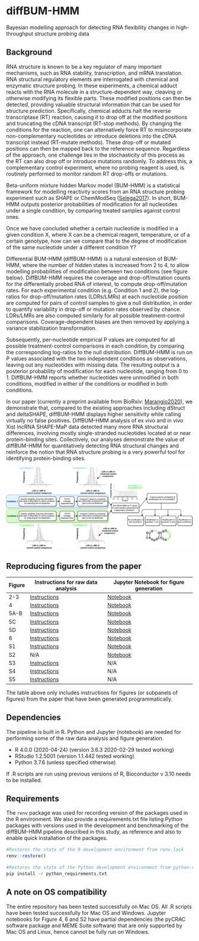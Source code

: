 # diffBUM-HMM
Bayesian modelling approach for detecting RNA flexibility changes in high-throughput structure probing data

## Background 
RNA structure is known to be a key regulator of many important mechanisms, such as RNA stability, transcription, and mRNA translation. RNA structural regulatory elements are interrogated with chemical and enzymatic structure probing. In these experiments, a chemical adduct reacts with the RNA molecule in a structure-dependent way, cleaving or otherwise modifying its flexible parts. These modified positions can then be detected, providing valuable structural information that can be used for structure prediction.
Specifically, chemical adducts halt the reverse transcriptase (RT) reaction, causing it to drop off at the modified positions and truncating the cDNA transcript (RT-stop methods). By changing the conditions for the reaction, one can alternatively force RT to misincorporate non-complementary nucleotides or introduce deletions into the cDNA transcript instead (RT-mutate methods). These drop-off or mutated positions can then be mapped back to the reference sequence. Regardless of the approach, one challenge lies in the stochasticity of this process as the RT can also drop off or introduce mutations randomly. To address this, a complementary control experiment, where no probing reagent is used, is routinely performed to monitor random RT drop-offs or mutations.

Beta-uniform mixture hidden Markov model (BUM-HMM) is a statistical framework for modelling reactivity scores from an RNA structure probing experiment such as SHAPE or ChemModSeq ([Selega2017](https://pubmed.ncbi.nlm.nih.gov/27819660/)).  In short, BUM-HMM outputs posterior probabilities of modification for all nucleotides under a single condition, by comparing treated samples against control ones. 

Once we have concluded whether a certain nucleotide is modified in a given condition X, where X can be a chemical reagent, temperature, or of a certain genotype, how can we compare that to the degree of modification of the same nucleotide under a different condition Y?

Differential BUM-HMM (diffBUM-HMM) is a natural extension of BUM-HMM, where the number of hidden states is increased from 2 to 4, to allow modelling probabilities of modification between two conditions (see figure below). DiffBUM-HMM requires the coverage and drop-off/mutation counts for the differentially probed RNA of interest, to compute drop-off/mutation rates. For each experimental condition (e.g. Condition 1 and 2), the log-ratios for drop-off/mutation rates (LDRs/LMRs) at each nucleotide position are computed for pairs of control samples to give a null distribution, in order to quantify variability in drop-off or mutation rates observed by chance. LDRs/LMRs are also computed similarly for all possible treatment-control comparisons. Coverage-dependent biases are then removed by applying a variance stabilization transformation. 

Subsequently, per-nucleotide empirical P values are computed for all possible treatment-control comparisons in each condition, by comparing the corresponding log-ratios to the null distribution. DiffBUM-HMM is run on P values associated with the two independent conditions as observations, leaving out any nucleotides with missing data. The resulting output is a posterior probability of modification for each nucleotide, ranging from 0 to 1. DiffBUM-HMM reports whether nucleotides were unmodified in both conditions, modified in either of the conditions or modified in both conditions.

In our paper (currently a preprint available from BioRxiv: [Marangio2020](https://www.biorxiv.org/content/10.1101/2020.07.30.229179v1)), we demonstrate that, compared to the existing approaches including dStruct and deltaSHAPE, diffBUM-HMM displays higher sensitivity while calling virtually no false positives. DiffBUM-HMM analysis of ex vivo and in vivo Xist lncRNA SHAPE-MaP data detected many more RNA structural differences, involving mostly single-stranded nucleotides located at or near protein-binding sites. Collectively, our analyses demonstrate the value of diffBUM-HMM for quantitatively detecting RNA structural changes and reinforce the notion that RNA structure probing is a very powerful tool for identifying protein-binding sites.

![Images/Figure_1.jpg](Images/Figure_1.jpg)

## Reproducing figures from the paper

| Figure | Instructions for raw data analysis | Jupyter Notebook for figure generation |
|   ------------- |-------------        | -------------|
| 2-3  | [Instructions](./Jupyter_notebooks/Figure_2_3/instructions_data_analysis_fig2_3.txt)  | [Notebook](./Jupyter_notebooks/Figure_2_3/Plotting_5'ETS_and_35S_data.ipynb)  |
| 4   |  [Instructions](./Jupyter_notebooks/Figure_4/instructions_data_analysis_fig4.txt)  | [Notebook](./Jupyter_notebooks/Figure_4/AnalysisOfControlData.ipynb)   |
| 5A-B   | [Instructions](./Jupyter_notebooks/Figure_5/instructions_data_analysis_fig5.txt)    | [Notebook](./Jupyter_notebooks/Figure_5/Binning_and_smoothing_diffBUM_HMM_signal/notebook_binned_results.ipynb)   |
| 5C   | [Instructions](./Jupyter_notebooks/Figure_5/instructions_data_analysis_fig5.txt)     | [Notebook](./Jupyter_notebooks/Figure_5/Heatmap_diffBUM-HMM_&_deltaSHAPE_with_protein_binding_sites/heatmap.ipynb)    |
| 5D   | [Instructions](./Jupyter_notebooks/Figure_5/instructions_data_analysis_fig5.txt)     | [Notebook](./Jupyter_notebooks/Figure_5/Hypergeometric_test_Xist_bindingsites/notebook_hypergeometric_test.ipynb)  |
| 6   | [Instructions](./Jupyter_notebooks/Figure_6/instructions_data_analysis_fig6.txt)   | [Notebook](./Jupyter_notebooks/Figure_6/Nucleotide_analyses.ipynb)     |
| S1    | [Instructions](./Jupyter_notebooks/Supplementary_Figure_1/instructions_data_analysis_figS1.txt)   |[Notebook](./Jupyter_notebooks/Supplementary_Figure_1/Plotting_pertubation_tests.ipynb)    |
| S2    | N/A   |[Notebook](./Jupyter_notebooks/Supplementary_Figure_2/Motif_analyses.ipynb)    |
| S3    | [Instructions](./Jupyter_notebooks/Supplementary_Figure_3/instructions_SF3.txt)   | N/A    |
| S4    | [Instructions](./Jupyter_notebooks/Supplementary_Figure_4/instructions_SF4.txt)    | N/A    |
| S5    | [Instructions](./Jupyter_notebooks/Supplementary_Figure_5/instructions_SF5.txt)  | N/A   |

The table above only includes instructions for figures (or subpanels of figures) from the paper that have been generated programmatically. 

## Dependencies

The pipeline is built in R. Python and Jupyter (notebook) are needed for performing some of the raw data analysis and figure generation. 

- R 4.0.0 (2020-04-24) (version 3.6.3 2020-02-29 tested working)
- RStudio 1.2.5001 (version 1.1.442 tested working)
- Python 3.7.6 (unless specified otherwise)

If .R scripts are run using previous versions of R, Bioconductor v 3.10 needs to be installed.

## Requirements 

The `renv` package was used for recording version of the packages used in the R environment. We also provide a requirements.txt file listing Python packages with versions used in the development and benchmarking of the diffBUM-HMM pipeline described in this study, as reference and also to enable quick installation of the packages.

```R
#Restores the state of the R development environment from renv.lock 
renv::restore()
```

```bash
#Restores the state of the Python development environment from python-requirements.txt 
pip install -r python_requirements.txt
```

## A note on OS compatibility

The entire repository has been tested successfully on Mac OS. All .R scripts have been tested successfully for Mac OS and Windows. Jupyter notebooks for Figure 4, 6 and S2 have partial dependencies (the pyCRAC software package and MEME Suite software) that are only supported by Mac OS and Linux, hence cannot be fully run on Windows.








